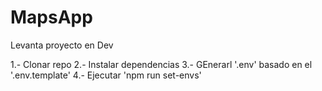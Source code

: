 # MapsApp

Levanta proyecto en Dev

1.- Clonar repo
2.- Instalar dependencias
3.- GEnerarl '.env' basado en el '.env.template'
4.- Ejecutar 'npm run set-envs'
